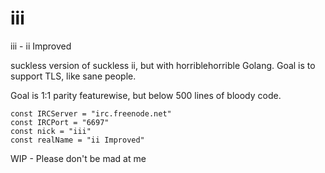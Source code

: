 iii
===

iii - ii Improved   

  
suckless version of suckless ii, but with horriblehorrible Golang.
Goal is to support TLS, like sane people.

Goal is 1:1 parity featurewise, but below 500 lines of bloody code.


```
const IRCServer = "irc.freenode.net"
const IRCPort = "6697"
const nick = "iii"
const realName = "ii Improved"
```



WIP - Please don't be mad at me
